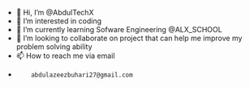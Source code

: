 - 👋 Hi, I’m @AbdulTechX
- 👀 I’m interested in coding
- 🌱 I’m currently learning Sofware Engineering @ALX_SCHOOL
- 💞️ I’m looking to collaborate on project that can help me improve my problem solving ability
- 📫 How to reach me via email
-         abdulazeezbuhari27@gmail.com

<!---
AbdulTechX/AbdulTechX is a ✨ special ✨ repository because its `README.md` (this file) appears on your GitHub profile.
You can click the Preview link to take a look at your changes.
--->
